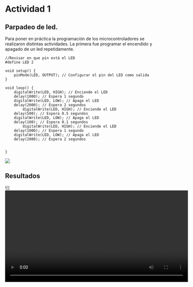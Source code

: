 # Actividad 1

## Parpadeo de led. 

Para poner en práctica la programación de los microcontroladores se realizaron distintas actividades. La primera fue programar el encendido y apagado de un led repetidamente.

```codigo
//Revisar en que pin está el LED
#define LED 2

void setup() {
    pinMode(LED, OUTPUT); // Configurar el pin del LED como salida
}

void loop() {
    digitalWrite(LED, HIGH); // Enciende el LED
    delay(1000); // Espera 1 segundo
    digitalWrite(LED, LOW); // Apaga el LED
    delay(2000); // Espera 2 segundos
        digitalWrite(LED, HIGH); // Enciende el LED
    delay(500); // Espera 0.5 segundos
    digitalWrite(LED, LOW); // Apaga el LED
    delay(100); // Espera 0.1 segundos
        digitalWrite(LED, HIGH); // Enciende el LED
    delay(1000); // Espera 1 segundo
    digitalWrite(LED, LOW); // Apaga el LED
    delay(2000); // Espera 2 segundos

    
}
```

 ![](https://anapaumen168.github.io/miportafolio_mecatronica/Introducci%C3%B3n%20a%20la%20Mecatr%C3%B3nica/blink_wiring.png)

## Resultados

 ![]
 <video width="600" controls>
  <source src="https://anapaumen168.github.io/miportafolio_mecatronica/Introducci%C3%B3n%20a%20la%20Mecatr%C3%B3nica/imagenes/Video%20de%20WhatsApp%202025-10-19%20a%20las%2018.14.20_1a95dd57.mp4" type="video/mp4">
  Tu navegador no soporta videos HTML5.
</video>

